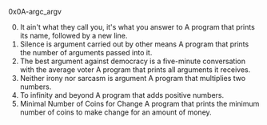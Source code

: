 0x0A-argc_argv

0. It ain't what they call you, it's what you answer to
A program that prints its name, followed by a new line.
1. Silence is argument carried out by other means
A program that prints the number of arguments passed into it.
2. The best argument against democracy is a five-minute conversation with the average voter
A program that prints all arguments it receives.
3. Neither irony nor sarcasm is argument
A program that multiplies two numbers.
4. To infinity and beyond
A program that adds positive numbers.
5. Minimal Number of Coins for Change
A program that prints the minimum number of coins to make change for an amount of money.
